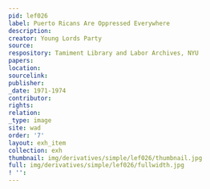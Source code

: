 ```yaml
---
pid: lef026
label: Puerto Ricans Are Oppressed Everywhere
description:
creator: Young Lords Party
source:
respository: Tamiment Library and Labor Archives, NYU
papers:
location:
sourcelink:
publisher:
_date: 1971-1974
contributor:
rights:
relation:
_type: image
site: wad
order: '7'
layout: exh_item
collection: exh
thumbnail: img/derivatives/simple/lef026/thumbnail.jpg
full: img/derivatives/simple/lef026/fullwidth.jpg
! '':
---
```

